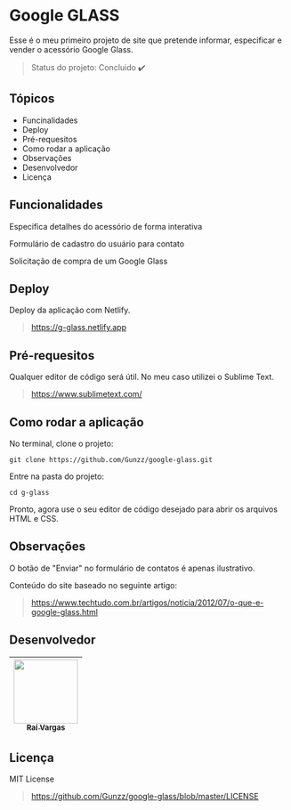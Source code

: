 # Google GLASS
Esse é o meu primeiro projeto de site que pretende informar, especificar e vender o acessório Google Glass.

> Status do projeto: Concluido :heavy_check_mark:

## Tópicos
- Funcinalidades
- Deploy
- Pré-requesitos
- Como rodar a aplicação
- Observações
- Desenvolvedor
- Licença

## Funcionalidades
Especifica detalhes do acessório de forma interativa

Formulário de cadastro do usuário para contato

Solicitação de compra de um Google Glass


## Deploy
Deploy da aplicação com Netlify.
> https://g-glass.netlify.app

## Pré-requesitos
 Qualquer editor de código será útil. No meu caso utilizei o Sublime Text.
 > https://www.sublimetext.com/
 
 ## Como rodar a aplicação
 No terminal, clone o projeto: 
 
```
git clone https://github.com/Gunzz/google-glass.git
```

Entre na pasta do projeto:  

```
cd g-glass
```

Pronto, agora use o seu editor de código desejado para abrir os arquivos HTML e CSS.

## Observações
O botão de "Enviar" no formulário de contatos é apenas ilustrativo.

Conteúdo do site baseado no seguinte artigo:
> https://www.techtudo.com.br/artigos/noticia/2012/07/o-que-e-google-glass.html


## Desenvolvedor
[<img src="https://avatars3.githubusercontent.com/u/51307755?s=400&u=5233bfad8c4beeea2fa47931cc272a1f1178973a&v=4" width=115 > <br> <sub> Raí Vargas </sub>](https://github.com/Gunzz) |
| :---: |
 

## Licença
MIT License
> https://github.com/Gunzz/google-glass/blob/master/LICENSE
